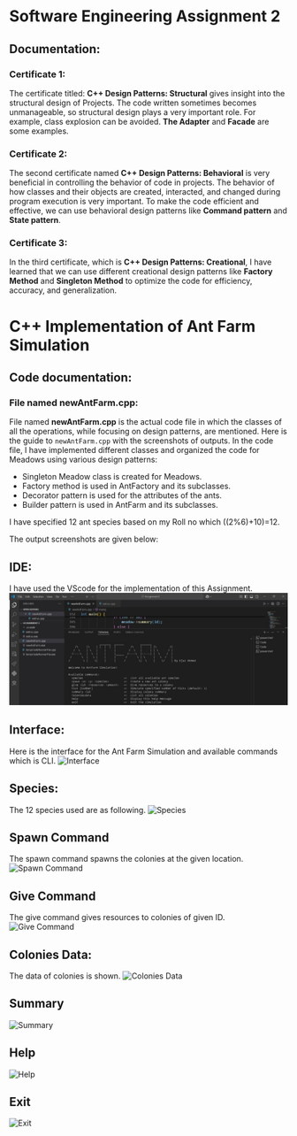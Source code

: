 # Software Engineering Assignment 2
## Documentation:

### Certificate 1: 
The certificate titled: **C++ Design Patterns: Structural** gives insight into the structural design of Projects. The code written sometimes becomes unmanageable, so structural design plays a very important role. For example, class explosion can be avoided. **The Adapter** and **Facade** are some examples.

### Certificate 2:
The second certificate named **C++ Design Patterns: Behavioral** is very beneficial in controlling the behavior of code in projects. The behavior of how classes and their objects are created, interacted, and changed during program execution is very important. To make the code efficient and effective, we can use behavioral design patterns like **Command pattern** and **State pattern**.

### Certificate 3:
In the third certificate, which is **C++ Design Patterns: Creational**, I have learned that we can use different creational design patterns like **Factory Method** and **Singleton Method** to optimize the code for efficiency, accuracy, and generalization.
# C++ Implementation of Ant Farm Simulation
## Code documentation:
### File named **newAntFarm.cpp**:
File named **newAntFarm.cpp** is the actual code file in which the classes of all the operations, while focusing on design patterns, are mentioned. Here is the guide to `newAntFarm.cpp` with the screenshots of outputs.
In the code file, I have implemented different classes and organized the code for Meadows using various design patterns:
- Singleton Meadow class is created for Meadows.
- Factory method is used in AntFactory and its subclasses.
- Decorator pattern is used for the attributes of the ants.
- Builder pattern is used in AntFarm and its subclasses.

I have specified 12 ant species based on my Roll no which ((2%6)+10)=12.

The output screenshots are given below:

## IDE:
I have used the VScode for the implementation of this Assignment.
![VScode](https://github.com/Ejaaz-Ahmed/SE_Assignment_2_Ejaz_Ahmed/blob/main/images/1.jpg)

## Interface:
Here is the interface for the Ant Farm Simulation and available commands which is CLI.
![Interface](image_url_for_Interface)

## Species:
The 12 species used are as following.
![Species](image_url_for_Species)

## Spawn Command
The spawn command spawns the colonies at the given location.
![Spawn Command](image_url_for_Spawn_Command)

## Give Command
The give command gives resources to colonies of given ID.
![Give Command](image_url_for_Give_Command)

## Colonies Data:
The data of colonies is shown.
![Colonies Data](image_url_for_Colonies_Data)

## Summary
![Summary](image_url_for_Summary)

## Help
![Help](image_url_for_Help)

## Exit
![Exit](image_url_for_Exit)
